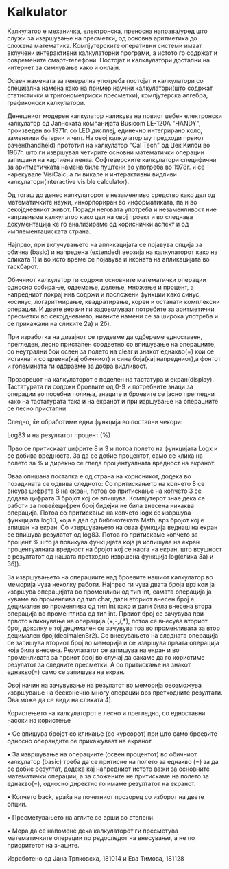 # Kalkulator
Калкулатор e механичка, електронска, преносна направа/уред што служи за извршување на пресметки, од основна аритметика до сложена математика. Компјутерските оперативни системи имаат вклучени интерактивни калкулаторни програми, а истото го содржат и современите смарт-телефони. Постојат и калклулатори достапни на интернет за симнување како и онлајн.

Освен намената за генерална употреба постојат и калкулатори со специјална намена како на пример научни калкулатори(што содржат статистички и тригонометриски пресметки), компјутерска алгебра, графиконски калкулатори.

Денешниот модерен калкулатор наликува на првиот џебен електронски калкулатор од Јапнската компанијата Busicom LE-120A "HANDY", произведен во 1971г. со LED дисплеј, единечно интегрирано коло, замeнливи батерии и чип. На овој калкулатор му предходи првиот рачен(handheld) прототип на калкулатор "Cal Tech" од Џек Килби во 1967г. што ги извршувал четирите основни математички операции запишани на хартиена лента. Софтеверските калкулатори специфични за аритметичката намена биле пуштени во употреба во 1978г. и се нарекувале VisiCalc, а ги викале и интерактивни видливи калкулатори(interactive visible calculator).

Од тогаш до денес калкулаторот е незаменливо средство како дел од математичките науки, инкорпориран во информатиката,  па и во секојдневниот живот. Поради неговата употреба и незаменливост ние направивме калкулатор како цел на овој проект и во следнава документација ќе го анализираме од кориснички аспект и од имплементациската страна.

Најпрво, при вклучувањето на апликацијата се појавува опција за обична (basic) и напредена (extended) верзија на калкулаторот како на сликата 1) и во исто време се појавува и иконата на апликацијата во таскбарот.

Обичниот калкулатор ги содржи основните математички операции односно собирање, одземање, делење, множење и процент, а напредниот покрај нив содржи и посложени функции како синус, косинус, логаритмирање, квадратирање, корен и останати комплексни операции. И двете верзии ги задоволуваат потребите за аритметички пресметки во секојдневието, нивните намени се за широка употреба и се прикажани на сликите 2а) и 2б).

При изработка на дизајнот се трудевме да одбереме едноставен, прегледен, лесно пристапен соодветно со впишување на операциите, со неутрални бои освен за полето на clear и знакот еднакво(=) кои се истакнати со црвена(кај обичниот) и сина боја(кај напредниот),а фонтот и големината ги одбравме за добра видливост.

Прозорецот на калкулаторот е поделен на тастатура и екран(display). Тастатурата ги содржи броевите од 0-9 и потребните знаци за операции во посебни полиња, знаците и броевите се јасно прегледни како на тастатурата така и на екранот и при изршување на операциите се лесно пристапни. 

Следно, ќе обработиме една функција во постапни чекори:

Log83 и на резултатот процент (%)

Прво се притискаат цифрите 8 и 3 и потоа полето на функцијата Logх и се добива вредноста. За да се добие процентот, само се клика на полето за % и дирекно се гледа процентуалната вредност на екранот.

Оваа опишана постапка е од страна на корисникот, додека во позадината се одвива следното:
Со притискањето на копчето 8 се внеува цифрата 8 на екран, потоа со притискање на копчето 3 се додава цифрата 3 бројот кој се впишува. Компјутерот знае дека се работи за повеќецифрен број бидејки не била внесена никаква операција. Потоа со притискање на копчето logx се извршува функцијата log10, која е дел од библиотеката Math, врз бројот кој е впишан на екран. Со извршувањето на оваа функција веднаш на екран се впишува резулатот од log83. Потоа го притискаме копчето за процент % што ја повикува функцијата која ја испишува на екран процентуалната вредност на бројот кој се наоѓа на екран, што всушност е резултатот од нашата претходно извршена функција log(слика 3а) и 3б)).

За извршувањето на операциите над броевите нашиот калкулатор во меморија чува неколку работи. Најпрво ги чува двата броја врз кои ја извршува операцијата во променливи од тип int, самата операција ја чуваме во променлива од тип char, дали вториот внесен број е децимален во променлива од тип int како и дали била внесена втора операција во проментлива од тип int. Првиот број се зачувува при првото кликнување на операција (+,-,/,*), потоа се внесува вториот број, доколку е тој децимален се зачувува тоа во променливата за втор децимален број(decimalenBr2). Со внесувањето на следната операција се запишува вториот број во меморија и се извршува првата операција која била внесена. Резулататот се запишува на екран и во променливата за првиот број во случај да сакаме да го користиме резулатот за следните пресметки. А со притискање на знакот еднакво(=) само се запишува на екран.

Овој начин на зачувување на резулатот во меморија овозможува извршување на бесконечно многу операции врз претходните резултати. Ова може да се види на сликата 4).


Користењето на калкулаторот е лесно и прегледно, со едноставни насоки на користење

•	Се впишува бројот со кликање (со курсорот) при што само броевите односно операндите се прикажуваат на екранот.

•	За извршување на операциите (освен процентот) во обичниот калкулатор (basic) треба да се притисне на полето за еднакво (=) за да се добие резултат, додека кај напредниот истото важи за основните математички операции, а за сложените не притискаме на полето за еднакво(=), односно директно го имаме резултатот на екранот.

•	Копчето back, враќа на почетниот прозорец со изборот на двете опции.

•	Пресметувањето на аглите се врши во степени.

•	Мора да се напомене дека калкулаторот ги пресметува математичките операции по редоследот на внесување, а не по приоритетот на знаците.

Изработено од Јана Трпковска, 181014 и Ева Тимова, 181128

